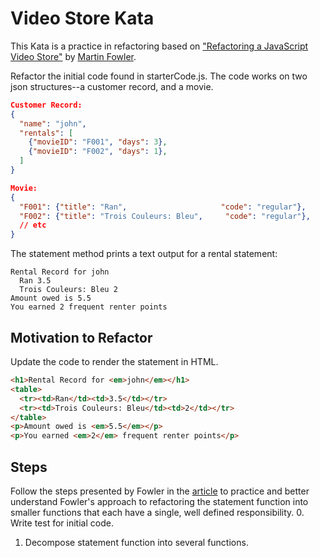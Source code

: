 # Video Store Kata
This Kata is a practice in refactoring based on ["Refactoring a JavaScript Video Store"][mf-video-store] by [Martin Fowler][mf-home].

Refactor the initial code found in starterCode.js. The code works on two json structures--a customer record, and a movie.
```json
Customer Record:
{
  "name": "john",
  "rentals": [
    {"movieID": "F001", "days": 3},
    {"movieID": "F002", "days": 1},
  ]
}

Movie:
{
  "F001": {"title": "Ran",                     "code": "regular"},
  "F002": {"title": "Trois Couleurs: Bleu",     "code": "regular"},
  // etc
}
```

The statement method prints a text output for a rental statement:
```
Rental Record for john
  Ran 3.5
  Trois Couleurs: Bleu 2
Amount owed is 5.5
You earned 2 frequent renter points
```

## Motivation to Refactor
Update the code to render the statement in HTML.
```HTML
<h1>Rental Record for <em>john</em></h1>
<table>
  <tr><td>Ran</td><td>3.5</td></tr>
  <tr><td>Trois Couleurs: Bleu</td><td>2</td></tr>
</table>
<p>Amount owed is <em>5.5</em></p>
<p>You earned <em>2</em> frequent renter points</p>
```

## Steps
Follow the steps presented by Fowler in the [article][mf-video-store] to practice and better understand Fowler's approach to refactoring the statement function into smaller functions that each have a single, well defined responsibility.
0. Write test for initial code.
1. Decompose statement function into several functions.

<!-- links -->
[mf-home]: https://martinfowler.com/
[mf-video-store]: https://martinfowler.com/articles/refactoring-video-store-js/